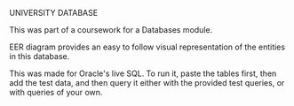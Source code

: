 UNIVERSITY DATABASE

This was part of a coursework for a Databases module.

EER diagram provides an easy to follow visual representation of the entities in this database.

This was made for Oracle's live SQL. To run it, paste the tables first, then add the test data, and then query it either with the provided test queries, or with queries of your own.
